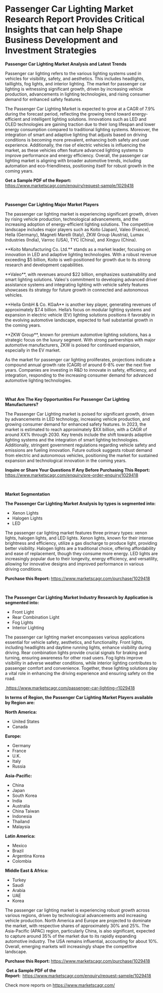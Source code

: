 <p><h1>Passenger Car Lighting Market Research Report Provides Critical Insights that can help Shape Business Development and Investment Strategies</h1></p><p><strong>Passenger Car Lighting Market Analysis and Latest Trends</strong></p>
<p><p>Passenger car lighting refers to the various lighting systems used in vehicles for visibility, safety, and aesthetics. This includes headlights, taillights, fog lights, and interior lighting. The market for passenger car lighting is witnessing significant growth, driven by increasing vehicle production, advancements in lighting technologies, and rising consumer demand for enhanced safety features. </p><p>The Passenger Car Lighting Market is expected to grow at a CAGR of 7.9% during the forecast period, reflecting the growing trend toward energy-efficient and intelligent lighting solutions. Innovations such as LED and OLED technologies are gaining traction due to their long lifespan and lower energy consumption compared to traditional lighting systems. Moreover, the integration of smart and adaptive lighting that adjusts based on driving conditions is becoming more prevalent, enhancing both safety and user experience. Additionally, the rise of electric vehicles is influencing the market, as these vehicles often feature advanced lighting systems to improve performance and energy efficiency. Overall, the passenger car lighting market is aligning with broader automotive trends, including automation and eco-friendliness, positioning itself for robust growth in the coming years.</p></p>
<p><strong>Get a Sample PDF of the Report:&nbsp;</strong> <a href="https://www.marketscagr.com/enquiry/request-sample/1029418?utm_campaign=2723&utm_medium=2&utm_source=Github&utm_content=ia&utm_term=21032025&utm_id=passenger-car-lighting">https://www.marketscagr.com/enquiry/request-sample/1029418</a></p>
<p>&nbsp;</p>
<p><strong>Passenger Car Lighting Major Market Players</strong></p>
<p><p>The passenger car lighting market is experiencing significant growth, driven by rising vehicle production, technological advancements, and the increasing adoption of energy-efficient lighting solutions. The competitive landscape includes major players such as Koito (Japan), Valeo (France), Hella (Germany), Magneti Marelli (Italy), ZKW Group (Austria), Lumax Industries (India), Varroc (USA), TYC (China), and Xingyu (China).</p><p>**Koito Manufacturing Co. Ltd.** stands as a market leader, focusing on innovation in LED and adaptive lighting technologies. With a robust revenue exceeding $5 billion, Koito is well-positioned for growth due to its strong research and development capabilities.</p><p>**Valeo**, with revenues around $22 billion, emphasizes sustainability and smart lighting solutions. Valeo's commitment to developing advanced driver assistance systems and integrating lighting with vehicle safety features showcases its strategy for future growth in connected and autonomous vehicles.</p><p>**Hella GmbH & Co. KGaA** is another key player, generating revenues of approximately $7.4 billion. Hella’s focus on modular lighting systems and expansion in electric vehicle (EV) lighting solutions positions it favorably in the evolving automotive landscape, expected to fuel substantial growth in the coming years.</p><p>**ZKW Group**, known for premium automotive lighting solutions, has a strategic focus on the luxury segment. With strong partnerships with major automotive manufacturers, ZKW is poised for continued expansion, especially in the EV market.</p><p>As the market for passenger car lighting proliferates, projections indicate a compound annual growth rate (CAGR) of around 6-8% over the next five years. Companies are investing in R&D to innovate in safety, efficiency, and integration, responding to the increasing consumer demand for advanced automotive lighting technologies.</p></p>
<p>&nbsp;</p>
<p><strong>What Are The Key Opportunities For Passenger Car Lighting Manufacturers?</strong></p>
<p><p>The Passenger Car Lighting market is poised for significant growth, driven by advancements in LED technology, increasing vehicle production, and growing consumer demand for enhanced safety features. In 2023, the market is estimated to reach approximately $XX billion, with a CAGR of around XX% through 2030. Key trends include the shift towards adaptive lighting systems and the integration of smart lighting technologies. Additionally, stringent government regulations regarding vehicle safety and emissions are fueling innovation. Future outlook suggests robust demand from electric and autonomous vehicles, positioning the market for sustained expansion and technological innovation in the coming years.</p></p>
<p><strong>Inquire or Share Your Questions If Any Before Purchasing This Report:</strong> <a href="https://www.marketscagr.com/enquiry/pre-order-enquiry/1029418?utm_campaign=2723&utm_medium=2&utm_source=Github&utm_content=ia&utm_term=21032025&utm_id=passenger-car-lighting">https://www.marketscagr.com/enquiry/pre-order-enquiry/1029418</a></p>
<p>&nbsp;</p>
<p><strong>Market Segmentation</strong></p>
<p><strong>The Passenger Car Lighting Market Analysis by types is segmented into:</strong></p>
<p><ul><li>Xenon Lights</li><li>Halogen Lights</li><li>LED</li></ul></p>
<p><p>The passenger car lighting market features three primary types: xenon lights, halogen lights, and LED lights. Xenon lights, known for their intense brightness and efficiency, utilize a gas discharge to produce light, providing better visibility. Halogen lights are a traditional choice, offering affordability and ease of replacement, though they consume more energy. LED lights are increasingly popular due to their longevity, energy efficiency, and versatility, allowing for innovative designs and improved performance in various driving conditions.</p></p>
<p><strong>Purchase this Report:&nbsp;</strong><a href="https://www.marketscagr.com/purchase/1029418?utm_campaign=2723&utm_medium=2&utm_source=Github&utm_content=ia&utm_term=21032025&utm_id=passenger-car-lighting">https://www.marketscagr.com/purchase/1029418</a></p>
<p>&nbsp;</p>
<p><strong>The Passenger Car Lighting Market Industry Research by Application is segmented into:</strong></p>
<p><ul><li>Front Light</li><li>Rear Combination Light</li><li>Fog Lights</li><li>Interior Lighting</li></ul></p>
<p><p>The passenger car lighting market encompasses various applications essential for vehicle safety, aesthetics, and functionality. Front lights, including headlights and daytime running lights, enhance visibility during driving. Rear combination lights provide crucial signals for braking and turning, ensuring awareness for other road users. Fog lights improve visibility in adverse weather conditions, while interior lighting contributes to passenger comfort and convenience. Together, these lighting solutions play a vital role in enhancing the driving experience and ensuring safety on the road.</p></p>
<p><a href="https://www.marketscagr.com/passenger-car-lighting-r1029418?utm_campaign=2723&utm_medium=2&utm_source=Github&utm_content=ia&utm_term=21032025&utm_id=passenger-car-lighting">&nbsp;https://www.marketscagr.com/passenger-car-lighting-r1029418</a></p>
<p><strong>In terms of Region, the Passenger Car Lighting Market Players available by Region are:</strong></p>
<p>
    <p> <strong> North America: </strong>
        <ul>
            <li>United States</li>
            <li>Canada</li>
        </ul>
        </p> 
    <p> <strong> Europe: </strong>
        <ul>
            <li>Germany</li>
            <li>France</li>
            <li>U.K.</li>
            <li>Italy</li>
            <li>Russia</li>
        </ul>
        </p> 
    <p> <strong> Asia-Pacific: </strong>
        <ul>
            <li>China</li>
            <li>Japan</li>
            <li>South Korea</li>
            <li>India</li>
            <li>Australia</li>
            <li>China Taiwan</li>
            <li>Indonesia</li>
            <li>Thailand</li>
            <li>Malaysia</li>
        </ul>
        </p> 
    <p> <strong> Latin America: </strong>
        <ul>
            <li>Mexico</li>
            <li>Brazil</li>
            <li>Argentina Korea</li>
            <li>Colombia</li>
        </ul>
        </p> 
    <p> <strong> Middle East & Africa: </strong>
        <ul>
            <li>Turkey</li>
            <li>Saudi</li>
            <li>Arabia</li>
            <li>UAE</li>
            <li>Korea</li>
        </ul>
    </p>
    </p>
<p><p>The passenger car lighting market is experiencing robust growth across various regions, driven by technological advancements and increasing vehicle production. North America and Europe are projected to dominate the market, with respective shares of approximately 30% and 25%. The Asia-Pacific (APAC) region, particularly China, is also significant, expected to capture around 35% of the market due to its rapidly expanding automotive industry. The USA remains influential, accounting for about 10%. Overall, emerging markets will increasingly shape the competitive landscape.</p></p>
<p><strong>Purchase this Report: </strong><a href="https://www.marketscagr.com/purchase/1029418?utm_campaign=2723&utm_medium=2&utm_source=Github&utm_content=ia&utm_term=21032025&utm_id=passenger-car-lighting">https://www.marketscagr.com/purchase/1029418</a></p>
<p>&nbsp;<strong>Get a Sample PDF of the Report:&nbsp;&nbsp;</strong><a href="https://www.marketscagr.com/enquiry/request-sample/1029418?utm_campaign=2723&utm_medium=2&utm_source=Github&utm_content=ia&utm_term=21032025&utm_id=passenger-car-lighting">https://www.marketscagr.com/enquiry/request-sample/1029418</a></p>
<p><strong></strong></p>
<p>Check more reports on <a href="https://www.marketscagr.com/?utm_campaign=2723&utm_medium=2&utm_source=Github&utm_content=ia&utm_term=21032025&utm_id=passenger-car-lighting">https://www.marketscagr.com/</a></p>
